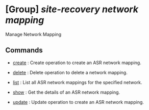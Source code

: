 # [Group] _site-recovery network mapping_

Manage Network Mapping

## Commands

- [create](/Commands/site-recovery/network/mapping/_create.md)
: Create operation to create an ASR network mapping.

- [delete](/Commands/site-recovery/network/mapping/_delete.md)
: Delete operation to delete a network mapping.

- [list](/Commands/site-recovery/network/mapping/_list.md)
: List all ASR network mappings for the specified network.

- [show](/Commands/site-recovery/network/mapping/_show.md)
: Get the details of an ASR network mapping.

- [update](/Commands/site-recovery/network/mapping/_update.md)
: Update operation to create an ASR network mapping.
